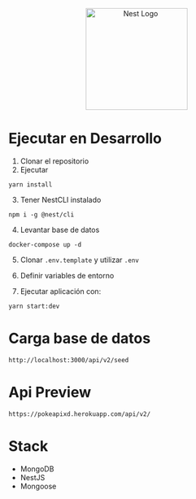 <p align="center">
  <a href="http://nestjs.com/" target="blank"><img src="https://nestjs.com/img/logo-small.svg" width="200" alt="Nest Logo" /></a>
</p>

# Ejecutar en Desarrollo

1. Clonar el repositorio
2. Ejecutar
  ```
  yarn install
  ```
3. Tener NestCLI instalado
  ```
  npm i -g @nest/cli
  ```
4. Levantar base de datos
  ```
  docker-compose up -d
  ```
5. Clonar ```.env.template``` y utilizar ```.env```

6. Definir variables de entorno

7. Ejecutar aplicación con:
```
yarn start:dev
```

# Carga base de datos
```
http://localhost:3000/api/v2/seed
```

# Api Preview
```
https://pokeapixd.herokuapp.com/api/v2/
```

# Stack
  * MongoDB
  * NestJS
  * Mongoose
